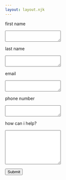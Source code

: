 ```yaml
---
layout: layout.njk
---
```


<section class="form-container">
<form class="contact-form" name="contact" netlify>

<label>first name
<textarea rows="2"  message="message" ></textarea></label>

<label> last name
<textarea rows="2"  message="message" ></textarea></label>

<label>email
<textarea rows="2"  message="message" ></textarea></label>

<label>phone number
<textarea rows="2"  message="message" ></textarea></label>

<label>how can i help?
<textarea rows="7"  message="message" ></textarea></label>

<button type="submit" class="button">Submit</button>

</form>
</section>
